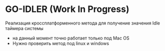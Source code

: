 # GO-IDLER (Work In Progress) 

Реализация кроссплатформенного метода для получение значения Idle таймера системы

- на данный момент точно работает только под Mac OS
- Нужно проверить метод под linux и windows